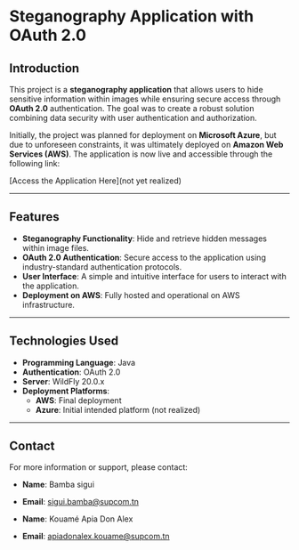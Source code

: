 # Steganography Application with OAuth 2.0

## Introduction
This project is a **steganography application** that allows users to hide sensitive information within images while ensuring secure access through **OAuth 2.0** authentication. The goal was to create a robust solution combining data security with user authentication and authorization.

Initially, the project was planned for deployment on **Microsoft Azure**, but due to unforeseen constraints, it was ultimately deployed on **Amazon Web Services (AWS)**. The application is now live and accessible through the following link:

[Access the Application Here](not yet realized)

---

## Features
- **Steganography Functionality**: Hide and retrieve hidden messages within image files.
- **OAuth 2.0 Authentication**: Secure access to the application using industry-standard authentication protocols.
- **User Interface**: A simple and intuitive interface for users to interact with the application.
- **Deployment on AWS**: Fully hosted and operational on AWS infrastructure.

---

## Technologies Used
- **Programming Language**: Java
- **Authentication**: OAuth 2.0
- **Server**: WildFly 20.0.x
- **Deployment Platforms**:
  - **AWS**: Final deployment
  - **Azure**: Initial intended platform (not realized)



---

## Contact
For more information or support, please contact:
- **Name**: Bamba sigui
- **Email**: sigui.bamba@supcom.tn

- **Name**: Kouamé Apia Don Alex
- **Email**: apiadonalex.kouame@supcom.tn

